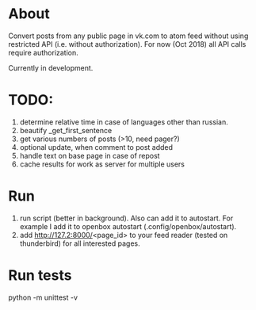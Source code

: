 # About
Convert posts from any public page in vk.com to atom feed without using restricted API (i.e. without authorization).
For now (Oct 2018) all API calls require authorization.

Currently in development.


# TODO:
1. determine relative time in case of languages other than russian.
1. beautify _get_first_sentence
1. get various numbers of posts (>10, need pager?)
1. optional update, when comment to post added
1. handle text on base page in case of repost
1. cache results for work as server for multiple users

# Run
1. run script (better in background). Also can add it to autostart. For example I add it to openbox autostart (.config/openbox/autostart).
1. add http://127.2:8000/<page_id> to your feed reader (tested on thunderbird) for all interested pages.

# Run tests
python -m unittest -v
